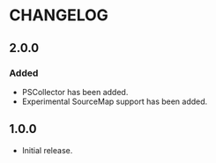 # CHANGELOG

## 2.0.0

### Added

- PSCollector has been added.
- Experimental SourceMap support has been added.

## 1.0.0

- Initial release.
